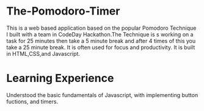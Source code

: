 # The-Pomodoro-Timer
This is a web based application based on the popular Pomodoro Technique I built with a team in CodeDay Hackathon.The Technique is s working on a task for 25 minutes then take a 5 minute break and after 4 times of this you take a 25 minute break. It is often used for focus and productivity. It is built in HTML,CSS,and Javascript.

# Learning Experience
Understood the basic fundamentals of Javascript, with implementing button fuctions, and timers.

